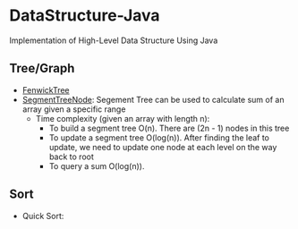# DataStructure-Java
Implementation of High-Level Data Structure Using Java
## Tree/Graph
- [FenwickTree](https://github.com/mrkdeng/DataStructure-Java/blob/master/FenwickTree.java)
- [SegmentTreeNode](https://github.com/mrkdeng/DataStructure-Java/blob/master/SegmentTreeNode.java): Segement Tree can be used to calculate sum of an array given a specific range
  - Time complexity (given an array with length n):
    - To build a segment tree O(n). There are (2n - 1) nodes in this tree
    - To update a segment tree O(log(n)). After finding the leaf to update, we need to update one node at each level on the way back to root
    - To query a sum O(log(n)).
## Sort
- Quick Sort:[]()

